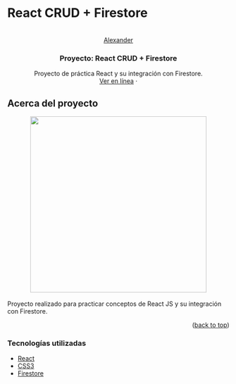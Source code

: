# React CRUD + Firestore
<br />
<div align="center" id="top">
  <a href="https://alexander-portfolio.netlify.app/">
    Alexander
  </a>

  <h3 align="center">Proyecto: React CRUD + Firestore</h3>

  <p align="center">
    Proyecto de práctica React y su integración con Firestore.
    <br />
    <a href="https://crud-react-firestore.netlify.app/" target="_blank">Ver en línea</a>
    ·
  </p>
</div>

<!-- ABOUT THE PROJECT -->
## Acerca del proyecto

<div align="center">
    <img src="https://i.postimg.cc/fR6nQNF6/image.png" width="400px"</img> 
</div>

<br/>
Proyecto realizado para practicar conceptos de React JS y su integración con Firestore.

<p align="right">(<a href="#top">back to top</a>)</p>

### Tecnologías utilizadas

* [React](https://es.reactjs.org/)
* [CSS3](https://developer.mozilla.org/es/docs/Web/CSS)
* [Firestore](https://firebase.google.com/docs/firestore)
